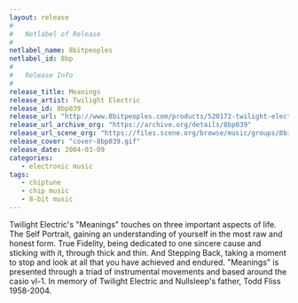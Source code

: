 ```yaml
---
layout: release
#
#   Netlabel of Release
#
netlabel_name: 8bitpeoples
netlabel_id: 8bp
#
#   Release Info
#
release_title: Meanings
release_artist: Twilight Electric
release_id: 8bp039
release_url: "http://www.8bitpeoples.com/products/520172-twilight-electric-meanings"
release_url_archive_org: "https://archive.org/details/8bp039"
release_url_scene_org: "https://files.scene.org/browse/music/groups/8bitpeoples/"
release_cover: "cover-8bp039.gif"
release_date: 2004-03-09
categories:
   - electronic music
tags:
   - chiptune
   - chip music
   - 8-bit music
---
```

Twilight Electric's "Meanings" touches on three important aspects of life. The Self Portrait, gaining an understanding of yourself in the most raw and honest form. True Fidelity, being dedicated to one sincere cause and sticking with it, through thick and thin. And Stepping Back, taking a moment to stop and look at all that you have achieved and endured. "Meanings" is presented through a triad of instrumental movements and based around the casio vl-1. In memory of Twilight Electric and Nullsleep's father, Todd Fliss 1958-2004.